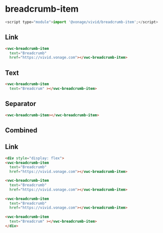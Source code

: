 # breadcrumb-item

```js
<script type="module">import '@vonage/vivid/breadcrumb-item';</script>
```

## Link

```html preview
<vwc-breadcrumb-item 
  text="Breadcrumb" 
  href="https://vivid.vonage.com"></vwc-breadcrumb-item>
```

## Text

```html preview
<vwc-breadcrumb-item 
  text="Breadcrum" ></vwc-breadcrumb-item>
```

## Separator

```html preview
<vwc-breadcrumb-item></vwc-breadcrumb-item>
```

## Combined
## Link

```html preview
<div style="display: flex">
<vwc-breadcrumb-item 
  text="Breadcrumb" 
  href="https://vivid.vonage.com"></vwc-breadcrumb-item>

<vwc-breadcrumb-item 
  text="Breadcrumb" 
  href="https://vivid.vonage.com"></vwc-breadcrumb-item>
  
<vwc-breadcrumb-item 
  text="Breadcrumb" 
  href="https://vivid.vonage.com"></vwc-breadcrumb-item>
  
<vwc-breadcrumb-item 
  text="Breadcrum" ></vwc-breadcrumb-item>
</div>
```
